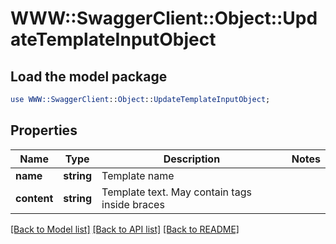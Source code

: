# WWW::SwaggerClient::Object::UpdateTemplateInputObject

## Load the model package
```perl
use WWW::SwaggerClient::Object::UpdateTemplateInputObject;
```

## Properties
Name | Type | Description | Notes
------------ | ------------- | ------------- | -------------
**name** | **string** | Template name | 
**content** | **string** | Template text. May contain tags inside braces | 

[[Back to Model list]](../README.md#documentation-for-models) [[Back to API list]](../README.md#documentation-for-api-endpoints) [[Back to README]](../README.md)


